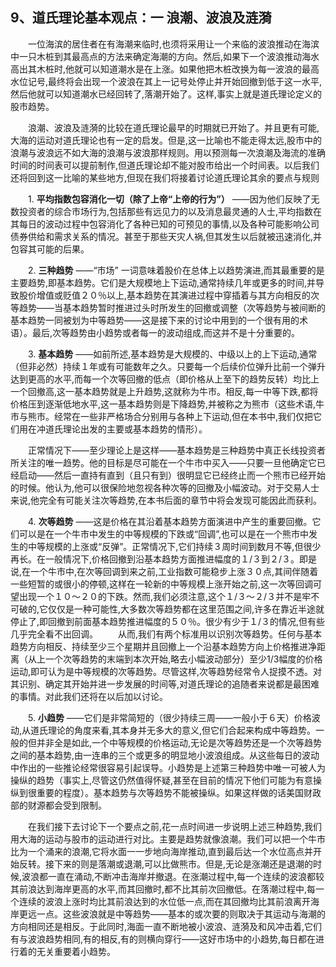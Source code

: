 ## 9、道氏理论基本观点：一 浪潮、波浪及涟漪

　　一位海滨的居住者在有海潮来临时,也须将采用让一个来临的波浪推动在海滨中一只木桩到其最高点的方法来确定海潮的方向。然后,如果下一个波浪推动海水高出其木桩时,他就可以知道潮水是在上涨。如果他把木桩改换为每一波浪的最高水位记号,最终将会出现一个波浪在其上一记号处停止并开始回撤到低于这一水平,然后他就可以知道潮水已经回转了,落潮开始了。这样,事实上就是道氏理论定义的股市趋势。

　　浪潮、波浪及涟漪的比较在道氏理论最早的时期就已开始了。并且更有可能,大海的运动对道氏理论也有一定的启发。但是,这一比喻也不能走得太远,股市中的浪潮与波浪远不如大海的浪潮与波浪那样规则。用以预测每一次浪潮及海流的准确时间的时间表可以提前制作,但道氏理论却不能对股市给出一个时间表。以后我们还将回到这一比喻的某些地方,但现在我们将接着讨论道氏理论其余的要点与规则

　　1. **平均指数包容消化一切（除了上帝“上帝的行为”）** ——因为他们反映了无数投资者的综合市场行为,包括那些有远见力的以及消息最灵通的人士,平均指数在其每日的波动过程中包容消化了各种已知的可预见的事情,以及各种可能影响公司债券供给和需求关系的情况。甚至于那些天灾人祸,但其发生以后就被迅速消化,并包容其可能的后果。

　　2. **三种趋势** ——“市场” 一词意味着股价在总体上以趋势演进,而其最重要的是主要趋势,即基本趋势。它们是大规模地上下运动,通常持续几年或更多的时间,并导致股价增值或贬值２０％以上,基本趋势在其演进过程中穿插着与其方向相反的次等趋势——当基本趋势暂时推进过头时所发生的回撤或调整（次等趋势与被间断的基本趋势一同被划为中等趋势——这是接下来的讨论中用到的一个很有用的术语）。最后,次等趋势由小趋势或者每一的波动组成,而这并不是十分重要的。

　　3. **基本趋势** ——如前所述,基本趋势是大规模的、中级以上的上下运动,通常（但非必然）持续１年或有可能数年之久。只要每一个后续价位弹升比前一个弹升达到更高的水平,而每一个次等回撤的低点（即价格从上至下的趋势反转）均比上一个回撤高,这一基本趋势就是上升趋势,这就称为牛市。相反,每一中等下跌,都将价格压到逐渐低地水平,这一基本趋势则是下降趋势,并被称之为熊市（这些术语,牛市与熊市。经常在一些非严格场合分别用与各种上下运动,但在本书中,我们仅把它们用在冲道氏理论出发的主要或基本趋势的情形）。

　　正常情况下——至少理论上是这样——基本趋势是三种趋势中真正长线投资者所关注的唯一趋势。他的目标是尽可能在一个牛市中买入——只要一旦他确定它已经启动——然后一直持有直到（且只有到）很明显它已经终止而一个熊市已经开始的时候。他认为,他可以很保险地忽视各种次等的回撤及小幅波动。对于交易人士来说,他完全有可能关注次等趋势,在本书后面的章节中将会发现可能因此而获利。

　　4. **次等趋势** ——这是价格在其沿着基本趋势方面演进中产生的重要回撤。它们可以是在一个牛市中发生的中等规模的下跌或“回调”,也可以是在一个熊市中发生的中等规模的上涨或“反弹”。正常情况下,它们持续３周时间到数月不等,但很少再长。在一般情况下,价格回撤到沿基本趋势方面推进幅度的１/３到２/３。即是说,在一个牛市中,在次等回调到来之前,工业指数可能稳步上涨３０点,其间伴随着一些短暂的或很小的停顿,这样在一轮新的中等规模上涨开始之前,这一次等回调可望出现一个１０～２０的下跌。然而,我们必须注意,这个１/３～２/３并不是牢不可破的,它仅仅是一种可能性,大多数次等趋势都在这里范围之间,许多在靠近半途就停止了,即回撤到前面基本趋势推进幅度的５０％。很少有少于１/３的情况,但有些几乎完全看不出回调。
　　从而,我们有两个标准用以识别次等趋势。任何与基本趋势方向相反、持续至少三个星期并且回撤上一个沿基本趋势方向上价格推进净距离（从上一个次等趋势的末端到本次开始,略去小幅波动部分）至少1/3幅度的价格运动,即可认为是中等规模的次等趋势。尽管这样,次等趋势经常令人捉摸不透。对其识别、确定其开始并进一步发展的时间等,对道氏理论的追随者来说都是最困难的事情。对此我们还将在以后加以讨论。

　　5. **小趋势** ——它们是非常简短的（很少持续三周——一般小于６天）价格波动,从道氏理论的角度来看,其本身并无多大的意义,但它们合起来构成中等趋势。一般的但并非全是如此,一个中等规模的价格运动,无论是次等趋势还是一个次等趋势之间的基本趋势,由一连串的三个或更多的明显地小波浪组成。从这些每日的波动中作出的一些推论经常很容易引起误导。小趋势是上述第三种趋势中唯一可被人为操纵的趋势（事实上,尽管这仍然值得怀疑,甚至在目前的情况下他们可能为有意操纵到很重要的程度）。基本趋势与次等趋势不能被操纵。如果这样做的话美国财政部的财源都会受到限制。

　　在我们接下去讨论下一个要点之前,花一点时间进一步说明上述三种趋势,我们用大海的运动与股市的运动进行对比。主要是趋势就像浪潮。我们可以把一个牛市比为一个涌来的浪潮,它将水面一一步地向海岸推动,直到最后达一个水位高点并开始反转。接下来的则是落潮或退潮,可以比做熊市。但是,无论是涨潮还是退潮的时候,波浪都一直在涌动,不断冲击海岸并撤退。在涨潮过程中,每一个连续的波浪都较其前浪达到海岸更高的水平,而其回撤时,都不比其前次回撤低。在落潮过程中,每一个连续的波浪上涨时均比其前浪达到的水位低一点,而在其回撤均比其前浪离开海岸更远一点。这些波浪就是中等趋势——基本的或次要的则取决于其运动与海潮的方向相同还是相反。于此同时,海面一直不断地被小波浪、涟漪及和风冲击着,它们有与波浪趋势相同,有的相反,有的则横向穿行——这好市场中的小趋势,每日都在进行着的无关重要着小趋势。
